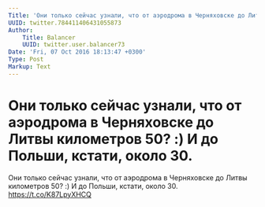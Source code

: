 ```yaml
---
Title: 'Они только сейчас узнали, что от аэродрома в Черняховске до Литвы километров 50? :) И до Польши, кстати, около 30.'
UUID: twitter.784411406431055873
Author:
    Title: Balancer
    UUID: twitter.user.balancer73
Date: 'Fri, 07 Oct 2016 18:13:47 +0300'
Type: Post
Markup: Text
---
```


# Они только сейчас узнали, что от аэродрома в Черняховске до Литвы километров 50? :) И до Польши, кстати, около 30.

Они только сейчас узнали, что от аэродрома в Черняховске до
Литвы километров 50? :) И до Польши, кстати, около 30.
https://t.co/K87LpyXHCQ
